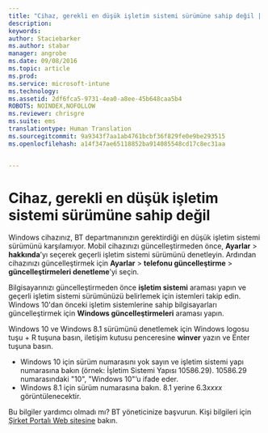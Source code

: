 ```yaml
---
title: "Cihaz, gerekli en düşük işletim sistemi sürümüne sahip değil | Microsoft Intune"
description: 
keywords: 
author: Staciebarker
ms.author: stabar
manager: angrobe
ms.date: 09/08/2016
ms.topic: article
ms.prod: 
ms.service: microsoft-intune
ms.technology: 
ms.assetid: 2df6fca5-9731-4ea0-a8ee-45b648caa5b4
ROBOTS: NOINDEX,NOFOLLOW
ms.reviewer: chrisgre
ms.suite: ems
translationtype: Human Translation
ms.sourcegitcommit: 9a9343f7aa1ab4761bcbf36f829fe0e9be293515
ms.openlocfilehash: a14f347ae65118852ba914085548cd17c8ec31aa


---
```



# Cihaz, gerekli en düşük işletim sistemi sürümüne sahip değil

Windows cihazınız, BT departmanınızın gerektirdiği en düşük işletim sistemi sürümünü karşılamıyor. Mobil cihazınızı güncelleştirmeden önce, **Ayarlar** &gt; **hakkında**’yı seçerek geçerli işletim sistemi sürümünü denetleyin. Ardından cihazınızı güncelleştirmek için **Ayarlar** &gt; **telefonu güncelleştirme** &gt; **güncelleştirmeleri denetleme**’yi seçin.

Bilgisayarınızı güncelleştirmeden önce **işletim sistemi** araması yapın ve geçerli işletim sistemi sürümünüzü belirlemek için istemleri takip edin. Windows 10'dan önceki işletim sistemlerine sahip bilgisayarları güncelleştirmek için **Windows güncelleştirmeleri** araması yapın.

Windows 10 ve Windows 8.1 sürümünü denetlemek için Windows logosu tuşu + R tuşuna basın, iletişim kutusu penceresine **winver** yazın ve Enter tuşuna basın.

- Windows 10 için sürüm numarasını yok sayın ve işletim sistemi yapı numarasına bakın (örnek: İşletim Sistemi Yapısı 10586.29). 10586.29 numarasındaki "10", "Windows 10"’u ifade eder.
- Windows 8.1 için sürüm numarasına bakın. 8.1 yerine 6.3*xxxx* görüntülenecektir.

Bu bilgiler yardımcı olmadı mı? BT yöneticinize başvurun. Kişi bilgileri için [Şirket Portalı Web sitesine](http://portal.manage.microsoft.com) bakın.



<!--HONumber=Oct16_HO2-->


